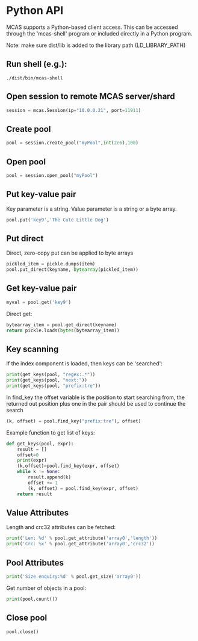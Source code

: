 # Python API

MCAS supports a Python-based client access.  This can be accessed through the 'mcas-shell' program or included
directly in a Python program.

Note: make sure dist/lib is added to the library path (LD_LIBRARY_PATH)

## Run shell (e.g.):

```
./dist/bin/mcas-shell
```

## Open session to remote MCAS server/shard

```python
session = mcas.Session(ip="10.0.0.21", port=11911)
```

## Create pool

```python
pool = session.create_pool("myPool",int(2e6),100)
```

## Open pool

```python
pool = session.open_pool("myPool")
```

## Put key-value pair

Key parameter is a string.  Value parameter is a string or a byte array.

```python
pool.put('key9','The Cute Little Dog')
```

## Put direct

Direct, zero-copy put can be applied to byte arrays

```python
pickled_item = pickle.dumps(item)
pool.put_direct(keyname, bytearray(pickled_item))
```

## Get key-value pair

```python
myval = pool.get('key9')
```

Direct get:

```python
bytearray_item = pool.get_direct(keyname)
return pickle.loads(bytes(bytearray_item))
```

## Key scanning

If the index component is loaded, then keys can be 'searched':

```python
print(get_keys(pool, "regex:.*"))
print(get_keys(pool, "next:"))
print(get_keys(pool, "prefix:tre"))
```

In find_key the offset variable is the position to start searching from, the returned out position plus one in the pair should be used to continue the search
```python
(k, offset) = pool.find_key("prefix:tre"), offset)
```


Example function to get list of keys:

```python
def get_keys(pool, expr):
    result = []
    offset=0
    print(expr)
    (k,offset)=pool.find_key(expr, offset)
    while k != None:
        result.append(k)
        offset += 1
        (k, offset) = pool.find_key(expr, offset)
    return result
```

## Value Attributes

Length and crc32 attributes can be fetched:

```python
print('Len: %d' % pool.get_attribute('array0','length'))
print('Crc: %x' % pool.get_attribute('array0','crc32'))
```

## Pool Attributes

```python
print('Size enquiry:%d' % pool.get_size('array0'))
```

Get number of objects in a pool:

```python
print(pool.count())
```

## Close pool

```python
pool.close()
```

